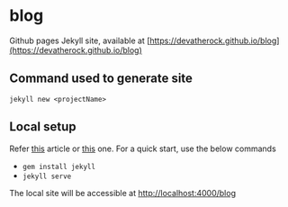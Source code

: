 # blog
Github pages Jekyll site, available at [https://devatherock.github.io/blog](https://devatherock.github.io/blog)

## Command used to generate site
```
jekyll new <projectName>
```

## Local setup
Refer [this](https://kbroman.org/simple_site/pages/local_test.html) article or [this](https://24ways.org/2013/get-started-with-github-pages) one. For a quick start, use the below commands

- `gem install jekyll`
- `jekyll serve`

The local site will be accessible at [http://localhost:4000/blog](http://localhost:4000/blog)
